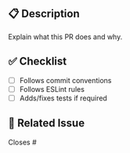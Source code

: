 ## 📋 Description

Explain what this PR does and why.

## ✅ Checklist

- [ ] Follows commit conventions
- [ ] Follows ESLint rules
- [ ] Adds/fixes tests if required

## 📎 Related Issue

Closes #

